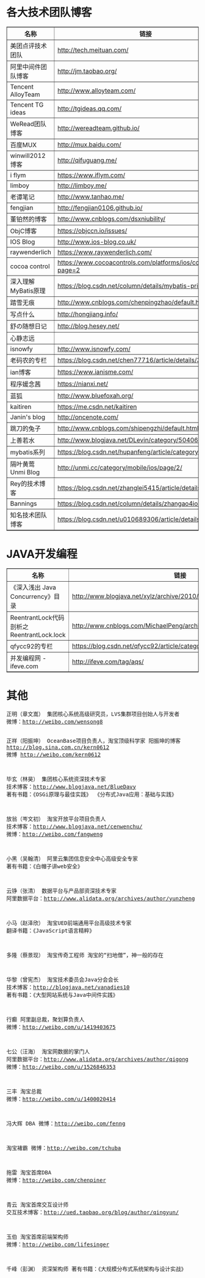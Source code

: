 <h1>各大技术团队博客</h1>
<table border="1">
	<tr>
		<th>名称</th>
		<th>链接</th>
	</tr>
	<tr>
		<td>美团点评技术团队</td>
		<td><a href="http://tech.meituan.com/" target="_blank">http://tech.meituan.com/</a></td>
	</tr>
	<tr>
		<td>阿里中间件团队博客</td>
		<td><a href="http://jm.taobao.org/" target="_blank">http://jm.taobao.org/</a></td>
	</tr>
	<tr>
		<td>Tencent AlloyTeam</td>
		<td><a href="http://www.alloyteam.com/" target="_blank">http://www.alloyteam.com/</a></td>
	</tr>
	<tr>
		<td>Tencent TG ideas</td>
		<td><a href="http://tgideas.qq.com/" target="_blank">http://tgideas.qq.com/</a></td>
	</tr>
	<tr>
		<td>WeRead团队博客</td>
		<td><a href="http://wereadteam.github.io/" target="_blank">http://wereadteam.github.io/</a></td>
	</tr>
	<tr>
		<td>百度MUX</td>
		<td><a href="http://mux.baidu.com/" target="_blank">http://mux.baidu.com/</a></td>
	</tr>
	<tr>
		<td>winwill2012博客</td>
		<td><a href="http://qifuguang.me/" target="_blank">http://qifuguang.me/</a></td>
	</tr>
	<tr>
		<td>i flym</td>
		<td><a href="https://www.iflym.com/" target="_blank">https://www.iflym.com/</a></td>
	</tr>
	<tr>
		<td>limboy</td>
		<td><a href="http://limboy.me/" target="_blank">http://limboy.me/</a></td>
	</tr>
	<tr>
		<td>老谭笔记</td>
		<td><a href="http://www.tanhao.me/" target="_blank">http://www.tanhao.me/</a></td>
	</tr>
	<tr>
		<td>fengjian</td>
		<td><a href="http://fengjian0106.github.io/" target="_blank">http://fengjian0106.github.io/</a></td>
	</tr>
	<tr>
		<td>董铂然的博客</td>
		<td><a href="http://www.cnblogs.com/dsxniubility/" target="_blank">http://www.cnblogs.com/dsxniubility/</a></td>
	</tr>
	<tr>
		<td>ObjC博客</td>
		<td><a href="https://objccn.io/issues/" target="_blank">https://objccn.io/issues/</a></td>
	</tr>
	<tr>
		<td>IOS Blog</td>
		<td><a href="http://www.ios-blog.co.uk/" target="_blank">http://www.ios-blog.co.uk/</a></td>
	</tr>
	<tr>
		<td>raywenderlich</td>
		<td><a href="https://www.raywenderlich.com/" target="_blank">https://www.raywenderlich.com/</a></td>
	</tr>
	<tr>
		<td>cocoa control</td>
		<td><a href="https://www.cocoacontrols.com/platforms/ios/controls?page=2" target="_blank">https://www.cocoacontrols.com/platforms/ios/controls?page=2</a></td>
	</tr>
	<tr>
		<td>深入理解MyBatis原理</td>
		<td><a href="https://blog.csdn.net/column/details/mybatis-principle.html" target="_blank">https://blog.csdn.net/column/details/mybatis-principle.html</a></td>
	</tr>
	<tr>
		<td>踏雪无痕</td>
		<td><a href="http://www.cnblogs.com/chenpingzhao/default.html?page=1" target="_blank">http://www.cnblogs.com/chenpingzhao/default.html?page=1</a></td>
	</tr>
	<tr>
		<td>写点什么</td>
		<td><a href="http://hongjiang.info/" target="_blank">http://hongjiang.info/</a></td>
	</tr>
	<tr>
		<td>舒の随想日记</td>
		<td><a href="http://blog.hesey.net/" target="_blank">http://blog.hesey.net/</a></td>
	</tr>
	<tr>
		<td>心静志远</td>
		<td></td>
	</tr>
	<tr>
		<td>isnowfy</td>
		<td><a href="http://www.isnowfy.com/" target="_blank">http://www.isnowfy.com/</a></td>
	</tr>
	<tr>
		<td>老码农的专栏</td>
		<td><a href="https://blog.csdn.net/chen77716/article/details/387828" target="_blank">https://blog.csdn.net/chen77716/article/details/387828</a></td>
	</tr>
	<tr>
		<td>ian博客</td>
		<td><a href="https://www.ianisme.com/" target="_blank">https://www.ianisme.com/</a></td>
	</tr>
	<tr>
		<td>程序媛念茜</td>
		<td><a href="https://nianxi.net/" target="_blank">https://nianxi.net/</a></td>
	</tr>
	<tr>
		<td>蓝狐</td>
		<td><a href="http://www.bluefoxah.org/" target="_blank">http://www.bluefoxah.org/</a></td>
	</tr>
	<tr>
		<td>kaitiren</td>
		<td><a href="https://me.csdn.net/kaitiren" target="_blank">https://me.csdn.net/kaitiren</a></td>
	</tr>
	<tr>
		<td>Janin's blog</td>
		<td><a href="http://oncenote.com/" target="_blank">http://oncenote.com/</a></td>
	</tr>
	<tr>
		<td>跳刀的兔子</td>
		<td><a href="http://www.cnblogs.com/shipengzhi/default.html?page=1" target="_blank">http://www.cnblogs.com/shipengzhi/default.html?page=1</a></td>
	</tr>
	<tr>
		<td>上善若水</td>
		<td><a href="http://www.blogjava.net/DLevin/category/50406.html" target="_blank">http://www.blogjava.net/DLevin/category/50406.html</a></td>
	</tr>
	<tr>
		<td>mybatis系列</td>
		<td><a href="https://blog.csdn.net/hupanfeng/article/category/1443955" target="_blank">https://blog.csdn.net/hupanfeng/article/category/1443955</a></td>
	</tr>
	<tr>
		<td>隔叶黄莺 Unmi Blog</td>
		<td><a href="http://unmi.cc/category/mobile/ios/page/2/" target="_blank">http://unmi.cc/category/mobile/ios/page/2/</a></td>
	</tr>
	<tr>
		<td>Rey的技术博客</td>
		<td><a href="https://blog.csdn.net/zhanglei5415/article/details/8848321" target="_blank">https://blog.csdn.net/zhanglei5415/article/details/8848321</a></td>
	</tr>
	<tr>
		<td>Bannings</td>
		<td><a href="https://blog.csdn.net/column/details/zhangao4iosobjc.html" target="_blank">https://blog.csdn.net/column/details/zhangao4iosobjc.html</a></td>
	</tr>
	<tr>
		<td>知名技术团队博客</td>
		<td><a href="https://blog.csdn.net/u010689306/article/details/51626405" target="_blank">https://blog.csdn.net/u010689306/article/details/51626405</a></td>
	</tr>
</table>
<h1>JAVA开发编程</h1>
<table border="1">
	<tr>
		<th>名称</th>
		<th>链接</th>
	</tr>
	<tr>
		<td>《深入浅出 Java Concurrency》目录 </td>
		<td><a href="http://www.blogjava.net/xylz/archive/2010/07/08/325587.html" target="_blank">http://www.blogjava.net/xylz/archive/2010/07/08/325587.html</a></td>
	</tr>
	<tr>
		<td>ReentrantLock代码剖析之ReentrantLock.lock </td>
		<td><a href="http://www.cnblogs.com/MichaelPeng/archive/2010/02/12/1667947.html" target="_blank">http://www.cnblogs.com/MichaelPeng/archive/2010/02/12/1667947.html</a></td>
	</tr>
	<tr>
		<td>qfycc92的专栏</td>
		<td><a href="https://blog.csdn.net/qfycc92/article/category/3165619" target="_blank">https://blog.csdn.net/qfycc92/article/category/3165619</a></td>
	</tr>
	<tr>
		<td>并发编程网 - ifeve.com</td>
		<td><a href="http://ifeve.com/tag/aqs/" target="_blank">http://ifeve.com/tag/aqs/</a></td>
	</tr>
</table>
<h1>其他</h1>
<pre>
正明（章文嵩） 集团核心系统高级研究员，LVS集群项目创始人与开发者
微博：<a href="http://weibo.com/wensong8" target="_blank">http://weibo.com/wensong8</a>

正祥（阳振坤） OceanBase项目负责人，淘宝顶级科学家
阳振坤的博客 <a href="http://blog.sina.com.cn/kern0612" target="_blank">http://blog.sina.com.cn/kern0612</a>
微博 <a href="http://weibo.com/kern0612" target="_blank">http://weibo.com/kern0612</a>

毕玄（林昊） 集团核心系统资深技术专家
技术博客：<a href="http://www.blogjava.net/BlueDavy" target="_blank">http://www.blogjava.net/BlueDavy</a>
著有书籍：《OSGi原理与最佳实践》 《分布式Java应用：基础与实践》

放翁（岑文初） 淘宝开放平台项目负责人
技术博客：<a href="http://www.blogjava.net/cenwenchu/" target="_blank">http://www.blogjava.net/cenwenchu/</a>
微博：<a href="http://weibo.com/fangweng" target="_blank">http://weibo.com/fangweng</a>

小黑（吴翰清） 阿里云集团信息安全中心高级安全专家
著有书籍：《白帽子讲web安全》

云铮（张清） 数据平台与产品部资深技术专家
阿里数据平台：<a href="http://www.alidata.org/archives/author/yunzheng" target="_blank">http://www.alidata.org/archives/author/yunzheng</a>

小马（赵泽欣） 淘宝UED前端通用平台高级技术专家
翻译书籍：《JavaScript语言精粹》

多隆（蔡景现） 淘宝传奇工程师
淘宝的“扫地僧”，神一般的存在

华黎（曾宪杰） 淘宝技术委员会Java分会会长
技术博客：<a href="http://blogjava.net/vanadies10" target="_blank">http://blogjava.net/vanadies10</a>
著有书籍：《大型网站系统与Java中间件实践》

行癫 阿里副总裁，聚划算负责人
微博：<a href="http://weibo.com/u/1419403675" target="_blank">http://weibo.com/u/1419403675</a>

七公（汪海） 淘宝网数据的掌门人
阿里数据平台：<a href="http://www.alidata.org/archives/author/qigong" target="_blank">http://www.alidata.org/archives/author/qigong</a>
微博：<a href="http://weibo.com/u/1526846353" target="_blank">http://weibo.com/u/1526846353</a>

三丰 淘宝总裁
微博：<a href="http://weibo.com/u/1400020414" target="_blank">http://weibo.com/u/1400020414</a>

冯大辉 DBA
微博：<a href="http://weibo.com/fenng" target="_blank">http://weibo.com/fenng</a>

淘宝褚霸
微博：<a href="http://weibo.com/tchuba" target="_blank">http://weibo.com/tchuba</a>

拖雷 淘宝首席DBA
微博：<a href="http://weibo.com/chenpiner"  target="_blank">http://weibo.com/chenpiner</a>

青云 淘宝首席交互设计师
交互技术博客：<a href="http://ued.taobao.org/blog/author/qingyun/" target="_blank">http://ued.taobao.org/blog/author/qingyun/</a>

玉伯 淘宝首席前端架构师
微博：<a href="http://weibo.com/lifesinger" target="_blank">http://weibo.com/lifesinger</a>

千峰（彭渊） 资深架构师
著有书籍：《大规模分布式系统架构与设计实战》
</pre>